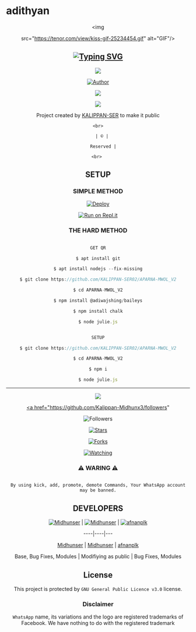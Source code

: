 # adithyan
<div align="center">

  <p align="center">

   <img 

src="https://tenor.com/view/kiss-gif-25234454.gif" alt="GIF"/>

</p>

## [![Typing SVG](https://readme-typing-svg.herokuapp.com?font=Rockstar-ExtraBold&color=F33A6A&lines=WELCOME+TO+ADITHYAN+V1+REPO;CREATED+BY+REAK+SIR;THIS+IS+A+USERBOT+PRIVATE+AND+PUBLIC+BOT;WITH+MORE+FEATHERS)](https://git.io/typing-svg)

 </a>

</p>

<div align="center">

  <p align="center">

<img src=(https://www.linkpicture.com/q/20220907_092936.jpg)>

</p>

  <p align="center">

<a href="https:"><img title="Author" src="https://img.shields.io/badge/Author--MIDHUN/KALIPPAN-SER?color=blue&style=for-the-badge&logo=whatsapp"></a>

</p>

</div>

<p align="center">

  <a href="https://instagram.com/_midhun_x3__"><img src="https://img.shields.io/badge/Instagram-E4405F?style=for-the-badge&logo=instagram&logoColor=white"/> 

  <a href="https://wa.me/918281370025"><img src="https://img.shields.io/badge/WhatsApp-25D366?style=for-the-badge&logo=whatsapp&logoColor=white" />

</p>

</a>

<p align="center">

Project created by <a href="https://github.com/KALIPPAN-SER02">KALIPPAN-SER</a> to make it public

    <br>

       | © |

        Reserved |

    <br> 

</p>

## SETUP

<div align="center"> 

  ### SIMPLE METHOD

  

[![Deploy](https://www.herokucdn.com/deploy/button.svg)](https://heroku.com/deploy?template=https://github.com/KALIPPAN-SER02/APARNAMWOL-V2.git)

[![Run on Repl.it](https://repl.it/badge/github/quiec/whatsAlfa)](https://replit.com/@KalippanSer/KALIPPANSER-OR?v=1)

  

### THE HARD METHOD

```js

GET QR

$ apt install git

$ apt install nodejs --fix-missing

$ git clone https://github.com/KALIPPAN-SER02/APARNA-MWOL_V2

$ cd APARNA-MWOL_V2

$ npm install @adiwajshing/baileys

$ npm install chalk

$ node julie.js

```

      

```js

SETUP

$ git clone https://github.com/KALIPPAN-SER02/APARNA-MWOL_V2

$ cd APARNA-MWOL_V2

$ npm i

$ node julie.js

```

----

  <p align="center">

  <a href="https://github.com/KALIPPAN-SER02/APARNA-MWOL_V2/followers">

    

<a href="https://github.com/KALIPPAN-SER02/">

<img src="https://img.shields.io/github/repo-size/cyberchekuthan/Kaztroserv1_v2?color=green&label=Repo%20total%20size&style=plastic">

<p align="center">

<a href="https://github.com/Kalippan-Midhunx3/followers"

<img title="Followers" src="https://img.shields.io/github/followers/Aj-fx?color=blue&style=flat-square"></a>

<a href="https://github.com/KALIPPAN-SER02/APARNA-MWOL_V2/stargazers/"><img title="Stars" src="https://img.shields.io/github/stars/KALIPPAN-SER02/APARNA-MWOL_V2?color=blue&style=flat-square"></a>

<a href="https://github.com/KALIPPAN-SER02/APARNA-MWOL_V2"><img title="Forks" src="https://img.shields.io/github/forks/KALIPPAN-SER02/APARNA-MWOL_V2?color=blue&style=flat-square"></a>

<a href="https://github.com/KALIPPAN-SER02/APARNA-MWOL_V2/watchers"><img title="Watching" src="https://img.shields.io/github/watchers/KALIPPAN-SER02/APARNA-MWOL_V2?label=Watchers&color=blue&style=flat-square"></a>

</p>

<div align="center">

    

### ⚠ WARING ⚠

```

By using kick, add, promote, demote Commands, Your WhatsApp account may be banned.

```

## DEVELOPERS

  <div align="center">

    

  [![Midhunser](https://github.com/KALIPPAN-SER02.png?size=100)](https://github.com/Kalippan-Midhunx3) |  [![Midhunser](https://github.com/Kalippan-Midhunx3.png?size=100)](https://github.com/Kalippan-Midhunx3) | [![afnanplk](https://github.com/afnanplk.png?size=100)](https://github.com/afnanplk) 

----|----|---

[Midhunser](https://github.com/KALIPPAN-SER02)  | [Midhunser](https://github.com/Kalippan-minnuz) | [afnanplk](https://github.com/afnanplk)

Base, Bug Fixes, Modules | Modifiying  as   public | Bug Fixes, Modules

  </div>

    

## License

This project is protected by `GNU General Public Licence v3.0` license.

### Disclaimer

`WhatsApp` name, its variations and the logo are registered trademarks of Facebook. We have nothing to do with the registered trademark


